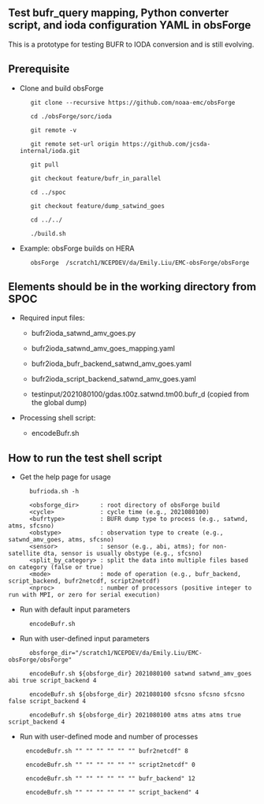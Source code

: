 ## Test bufr_query mapping, Python converter script, and ioda configuration YAML in obsForge
This is a prototype for testing BUFR to IODA conversion and is still evolving.

## Prerequisite
- Clone and build obsForge  

   ```       
      git clone --recursive https://github.com/noaa-emc/obsForge
   
      cd ./obsForge/sorc/ioda
   
      git remote -v
   
      git remote set-url origin https://github.com/jcsda-internal/ioda.git
   
      git pull
   
      git checkout feature/bufr_in_parallel

      cd ../spoc

      git checkout feature/dump_satwind_goes

      cd ../../
   
      ./build.sh
   ```

- Example: obsForge builds on HERA
  
   ```
      obsForge  /scratch1/NCEPDEV/da/Emily.Liu/EMC-obsForge/obsForge
   ```

## Elements should be in the working directory from SPOC
- Required input files:
  
   - bufr2ioda_satwnd_amv_goes.py
     
   - bufr2ioda_satwnd_amv_goes_mapping.yaml
     
   - bufr2ioda_bufr_backend_satwnd_amv_goes.yaml
     
   - bufr2ioda_script_backend_satwnd_amv_goes.yaml
     
   - testinput/2021080100/gdas.t00z.satwnd.tm00.bufr_d (copied from the global dump)

- Processing shell script:
   - encodeBufr.sh 

## How to run the test shell script
- Get the help page for usage

```
      bufrioda.sh -h

      <obsforge_dir>      : root directory of obsForge build
      <cycle>             : cycle time (e.g., 2021080100)
      <bufrtype>          : BUFR dump type to process (e.g., satwnd, atms, sfcsno)
      <obstype>           : observation type to create (e.g., satwnd_amv_goes, atms, sfcsno)
      <sensor>            : sensor (e.g., abi, atms); for non-satellite dta, sensor is usually obstype (e.g., sfcsno)
      <split_by_category> : split the data into multiple files based on category (false or true)
      <mode>              : mode of operation (e.g., bufr_backend, script_backend, bufr2netcdf, script2netcdf)
      <nproc>             : number of processors (positive integer to run with MPI, or zero for serial execution)
```

- Run with default input parameters 

```
      encodeBufr.sh
```

- Run with user-defined input parameters 

```
      obsforge_dir="/scratch1/NCEPDEV/da/Emily.Liu/EMC-obsForge/obsForge"

      encodeBufr.sh ${obsforge_dir} 2021080100 satwnd satwnd_amv_goes abi true script_backend 4 

      encodeBufr.sh ${obsforge_dir} 2021080100 sfcsno sfcsno sfcsno false script_backend 4 

      encodeBufr.sh ${obsforge_dir} 2021080100 atms atms atms true script_backend 4 
```

-  Run with user-defined mode and number of processes

```
     encodeBufr.sh "" "" "" "" "" "" bufr2netcdf" 8 

     encodeBufr.sh "" "" "" "" "" "" script2netcdf" 0 

     encodeBufr.sh "" "" "" "" "" "" bufr_backend" 12 

     encodeBufr.sh "" "" "" "" "" "" script_backend" 4
```
